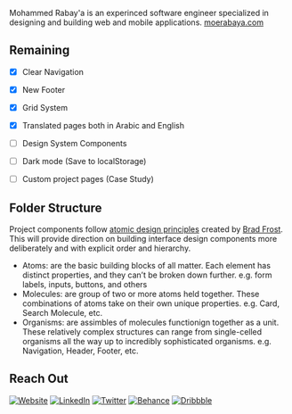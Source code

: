 Mohammed Rabay'a is an experinced software engineer specialized in designing and building web and mobile applications.
[moerabaya.com](https://moerabaya.com/)

## Remaining

- [x] Clear Navigation
- [x] New Footer
- [x] Grid System
- [x] Translated pages both in Arabic and English
- [ ] Design System Components
- [ ] Dark mode (Save to localStorage)
- [ ] Custom project pages (Case Study)


## Folder Structure

Project components follow [atomic design principles](https://atomicdesign.bradfrost.com/chapter-2/#:~:text=Atomic%20design%20is%20atoms%2C%20molecules,parts%20at%20the%20same%20time.) created by [Brad Frost](https://bradfrost.com/). This will provide direction on building interface design components more deliberately and with explicit order and hierarchy.

- Atoms: are the basic building blocks of all matter. Each element has distinct properties, and they can’t be broken down further. e.g. form labels, inputs, buttons, and others
- Molecules: are group of two or more atoms held together. These combinations of atoms take on their own unique properties. e.g. Card, Search Molecule, etc.
- Organisms: are assimbles of molecules functionign together as a unit. These relatively complex structures can range from single-celled organisms all the way up to incredibly sophisticated organisms. e.g. Navigation, Header, Footer, etc.

## Reach Out

<p>
      <a href="https://moerabaya.com/" target="_blank"><img alt="Website" src="https://img.shields.io/badge/-Website-ea953a?style=flat-square&logo=WindowsTerminal&logoColor=whitewhite"></a>
      <a href="https://www.linkedin.com/in/moerabaya" target="_blank"><img alt="LinkedIn" src="https://img.shields.io/badge/-LinkedIn-0077B5?style=flat-square&logo=Linkedin&logoColor=white"></a>
      <!---<a href="https://instagram.com/moerabaya" target="_blank"><img alt="Instagram" src="https://img.shields.io/badge/-Instagram-E4405F?style=flat-square&logo=Instagram&logoColor=white"></a>--->
      <a href="https://twitter.com/moerabaya_" target="_blank"><img alt="Twitter" src="https://img.shields.io/badge/-Twitter-1A8CD8?style=flat-square&logo=Twitter&logoColor=white"></a>
      <a href="https://www.behance.net/moerabaya" target="_blank"><img alt="Behance" src="https://img.shields.io/badge/-Behance-1769FF?style=flat-square&logo=Behance&logoColor=white"></a>
      <a href="https://dribbble.com/moerabaya" target="_blank"><img alt="Dribbble" src="https://img.shields.io/badge/-Dribbble-EA4C89?style=flat-square&logo=Dribbble&logoColor=white"></a>
 </p>
